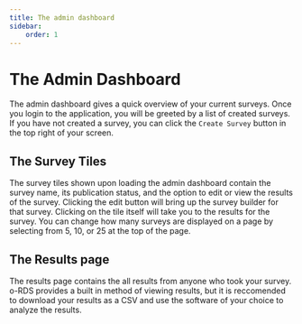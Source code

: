 ```yaml
---
title: The admin dashboard
sidebar:
    order: 1
---
```


# The Admin Dashboard

The admin dashboard gives a quick overview of your current surveys. Once you login to the application, you will be greeted by a list of created surveys. If you have not created a survey, you can click the `Create Survey` button in the top right of your screen.

## The Survey Tiles

The survey tiles shown upon loading the admin dashboard contain the survey name, its publication status, and the option to edit or view the results of the survey. Clicking the edit button will bring up the survey builder for that survey. Clicking on the tile itself will take you to the results for the survey. You can change how many surveys are displayed on a page by selecting from 5, 10, or 25 at the top of the page. 

## The Results page

The results page contains the all results from anyone who took your survey. o-RDS provides a built in method of viewing results, but it is reccomended to download your results as a CSV and use the software of your choice to analyze the results.